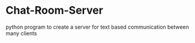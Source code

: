 # Chat-Room-Server
python program to create a server for text based communication between many clients
